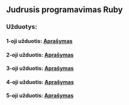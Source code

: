 ## Judrusis programavimas Ruby

### Užduotys:

#### 1-oji užduotis: [Aprašymas](TODO-1.md)

#### 2-oji užduotis: [Aprašymas](TODO-2.md)

#### 3-oji užduotis: [Aprašymas](TODO-3.md)

#### 4-oji užduotis: [Aprašymas](TODO-4.md)

#### 5-oji užduotis: [Aprašymas](TODO-5.md)

